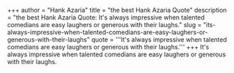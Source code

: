 +++
author = "Hank Azaria"
title = "the best Hank Azaria Quote"
description = "the best Hank Azaria Quote: It's always impressive when talented comedians are easy laughers or generous with their laughs."
slug = "its-always-impressive-when-talented-comedians-are-easy-laughers-or-generous-with-their-laughs"
quote = '''It's always impressive when talented comedians are easy laughers or generous with their laughs.'''
+++
It's always impressive when talented comedians are easy laughers or generous with their laughs.
